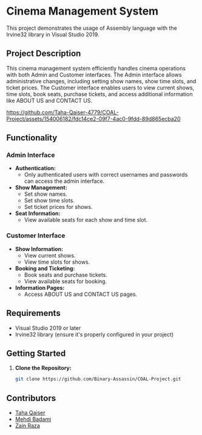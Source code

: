 # Cinema Management System

This project demonstrates the usage of Assembly language with the Irvine32 library in Visual Studio 2019.

## Project Description
This cinema management system efficiently handles cinema operations with both Admin and Customer interfaces. The Admin interface allows administrative changes, including setting show names, show time slots, and ticket prices. The Customer interface enables users to view current shows, time slots, book seats, purchase tickets, and access additional information like ABOUT US and CONTACT US.




https://github.com/Taha-Qaiser-4779/COAL-Project/assets/154006182/fdc14ce2-09f7-4ac0-9fdd-89d865ecba20




## Functionality
### Admin Interface
- **Authentication:**
  - Only authenticated users with correct usernames and passwords can access the admin interface.
- **Show Management:**
  - Set show names.
  - Set show time slots.
  - Set ticket prices for shows.
- **Seat Information:**
  - View available seats for each show and time slot.

### Customer Interface
- **Show Information:**
  - View current shows.
  - View time slots for shows.
- **Booking and Ticketing:**
  - Book seats and purchase tickets.
  - View available seats for booking.
- **Information Pages:**
  - Access ABOUT US and CONTACT US pages.

## Requirements

- Visual Studio 2019 or later
- Irvine32 library (ensure it's properly configured in your project)

## Getting Started

1. **Clone the Repository:**
   ```bash
   git clone https://github.com/Binary-Assassin/COAL-Project.git


## Contributors

- [Taha Qaiser](https://github.com/MONO-C1oud)
- [Mehdi Badami](https://github.com/Binary-Assassin)
- [Zain Raza](https://github.com/0xZainRaza/)
